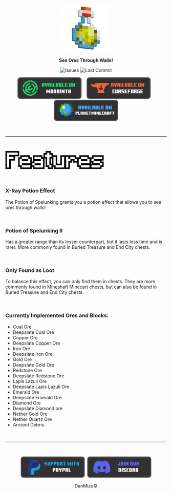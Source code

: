 <p align="center">
  <a style="text-decoration:none;" align="center" href='#'/>
    <img src="../.project/assets/potion_rendered.png" width="150rem" />
  </a>
</p>

<p align="center">
    <b>See Ores Through Walls!</b>
</p>

<p align="center">
    <a style="text-decoration:none;" href="https://github.com/DansDatapacks/Potion-of-Spelunking/issues" target="_blank">
        <img height="30rem" src="https://img.shields.io/github/issues/DansDatapacks/Potion-of-Spelunking?color=red&style=for-the-badge" alt="Issues"/>
    </a>
    <a style="text-decoration:none;" href="https://github.com/DansDatapacks/Potion-of-Spelunking/commits" target="_blank">
        <img height="30rem" src="https://img.shields.io/github/last-commit/DansDatapacks/Potion-of-Spelunking?color=darkgreen&style=for-the-badge" alt="Last Commit"/>
    </a>
</p>

<p align="center">
    <a style="text-decoration:none;" href="https://modrinth.com/datapack/potion-of-spelunking" target="_blank">
        <img width="200rem" src="buttons/modrinth_button.png" alt="Available On Modrinth"/>
    </a>
    &nbsp;&nbsp;
    <a style="text-decoration:none;" href="https://www.curseforge.com/minecraft/texture-packs/potion-of-spelunking" target="_blank">
        <img width="200rem" src="buttons/curseforge_button.png" alt="Available On Curseforge"/>
    </a>
    &nbsp;&nbsp;
    <a style="text-decoration:none;" href="https://www.planetminecraft.com/data-pack/potion-of-spelunking-see-ores-through-walls/" target="_blank">
        <img width="200rem" src="buttons/planetminecraft_button.png" alt="Available On PlanetMinecraft"/>
    </a>
</p>

<br/>

<hr>

<br/>

<p>
 <img src="titles/features.png" alt="Features" />
</p>

<br/>

<h3>
 <strong>
X-Ray Potion Effect
 </strong>
</h3>

<p>
The Potion of Spelunking grants you a potion effect that allows you to see ores through walls!
</p>

<br/>

<h3>
 <strong>
Potion of Spelunking II
 </strong>
</h3>

<p>
Has a greater range than its lesser counterpart, but it lasts less time and is rarer. More commonly found in Buried Treasure and End City chests.
</p>

<br/>

<h3>
 <strong>
Only Found as Loot
 </strong>
</h3>

<p>
To balance this effect, you can only find them in chests. They are more commonly found in Mineshaft Minecart chests, but can also be found in Buried Treasure and End City chests.
</p>

<br/>

<h3>
 <strong>
Currently Implemented Ores and Blocks:
 </strong>
</h3>

<ul>
 <li>Coal Ore</li>
 <li>Deepslate Coal Ore</li>
 <li>Copper Ore</li>
 <li>Deepslate Copper Ore</li>
 <li>Iron Ore</li>
 <li>Deepslate Iron Ore</li>
 <li>Gold Ore</li>
 <li>Deepslate Gold Ore</li>
 <li>Redstone Ore</li>
 <li>Deepslate Redstone Ore</li>
 <li>Lapis Lazuli Ore</li>
 <li>Deepslate Lapis Lazuli Ore</li>
 <li>Emerald Ore</li>
 <li>Deepslate Emerald Ore</li>
 <li>Diamond Ore</li>
 <li>Deepslate Diamond ore</li>
 <li>Nether Gold Ore</li>
 <li>Nether Quartz Ore</li>
 <li>Ancient Debris</li>
</ul>

<br/>

<hr>

<br/>

<p align="center" style="display: flex; justify-content: center; align-items: center;">
    <a style="text-decoration:none;" href="https://www.paypal.com/paypalme/DanMizu" target="_blank">
        <img width="200rem" src="buttons/paypal_button.png" alt="Donation Button"/>
    </a>
    &nbsp;&nbsp;
    <a style="text-decoration:none;" href="https://discord.gg/xxybrgF" target="_blank">
        <img width="200rem" src="buttons/discord_button.png" alt="Discord Button"/>
    </a>
</p>

<p align="center">
DanMizu&copy;
</p>
